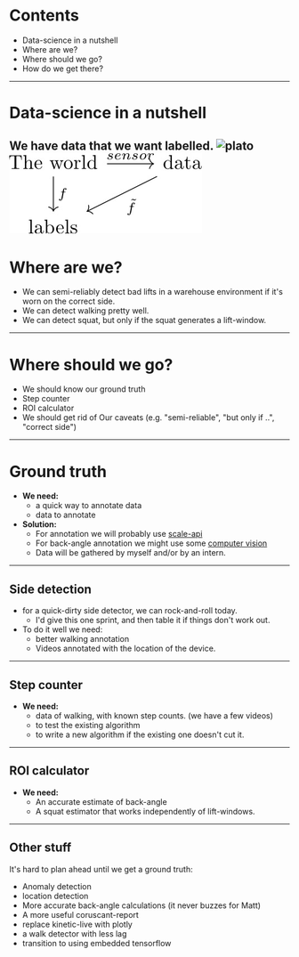# Contents
- Data-science in a nutshell
- Where are we?
- Where should we go?
- How do we get there?
---
# Data-science in a nutshell
We have data that we want labelled.
![plato](https://upload.wikimedia.org/wikipedia/commons/b/b4/Platon.jpg)
![cd](assets/datascience_cd.jpg)
---
# Where are we?
 - We can semi-reliably detect bad lifts in a warehouse environment if it's worn on the correct side.
 - We can detect walking pretty well.
 - We can detect squat, but only if the squat generates a lift-window.

---
# Where should we go?
- We should know our ground truth
- Step counter
- ROI calculator
- We should get rid of Our caveats (e.g. "semi-reliable", "but only if ..", "correct side")
---

# Ground truth
- **We need:**
  - a quick way to annotate data
  - data to annotate
- **Solution:**
  - For annotation we will probably use [scale-api](https://www.scaleapi.com/)
  - For back-angle annotation we might use some [computer vision](https://www.youtube.com/watch?v=tKfkGttx0qs)
  - Data will be gathered by myself and/or by an intern.

---
## Side detection
- for a quick-dirty side detector, we can rock-and-roll today.
  - I'd give this one sprint, and then table it if things don't work out.
- To do it well we need:
  - better walking annotation
  - Videos annotated with the location of the device.

---
## Step counter
- **We need:**
  - data of walking, with known step counts. (we have a few videos)
  - to test the existing algorithm
  - to write a new algorithm if the existing one doesn't cut it.

---
## ROI calculator
- **We need:**
  - An accurate estimate of back-angle
  - A squat estimator that works independently of lift-windows.

---
## Other stuff
It's hard to plan ahead until we get a ground truth:
- Anomaly detection
- location detection
- More accurate back-angle calculations (it never buzzes for Matt)
- A more useful coruscant-report
- replace kinetic-live with plotly
- a walk detector with less lag
- transition to using embedded tensorflow

